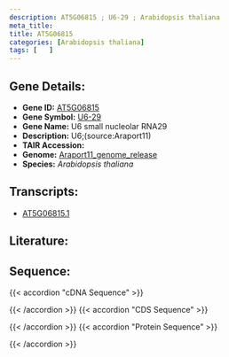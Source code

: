 ```yaml
---
description: AT5G06815 ; U6-29 ; Arabidopsis thaliana
meta_title:
title: AT5G06815
categories: [Arabidopsis thaliana]
tags: [   ]
---
```


## Gene Details:
- **Gene ID:** [AT5G06815](https://www.arabidopsis.org/locus?name=AT5G06815)
- **Gene Symbol:** <u>U6-29</u>
- **Gene Name:** U6 small nucleolar RNA29
- **Description:**   U6;(source:Araport11)
- **TAIR Accession:** 
- **Genome:** [Araport11_genome_release](https://www.arabidopsis.org/download/list?dir=Genes%2FAraport11_genome_release)
- **Species:** *Arabidopsis thaliana*

## Transcripts:
   -  [AT5G06815.1](https://www.arabidopsis.org/gene?name=AT5G06815.1)
## Literature:
## Sequence:
{{< accordion "cDNA Sequence" >}}

{{< /accordion >}}
{{< accordion "CDS Sequence" >}}

{{< /accordion >}}
{{< accordion "Protein Sequence" >}}

{{< /accordion >}}
